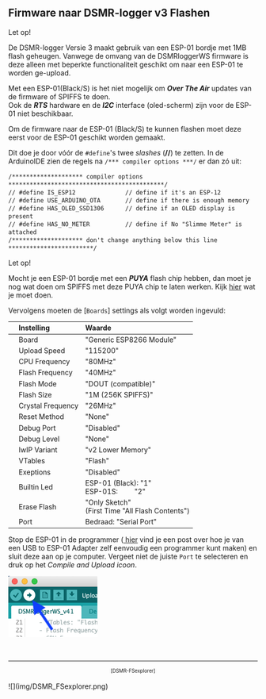 ## Firmware naar DSMR-logger v3 Flashen

<div class="admonition note">
<p class="admonition-title">Let op!</p>
De DSMR-logger Versie 3 maakt gebruik van een ESP-01 bordje met 1MB flash geheugen.
Vanwege de omvang van de DSMRloggerWS firmware is deze
alleen met beperkte functionaliteit geschikt om naar
een ESP-01 te worden ge-upload.   

Met een ESP-01(Black/S) is het niet mogelijk om <b><i>Over The Air</i></b> updates van de
firmware of SPIFFS te doen.<br>
Ook de <i><b>RTS</b></i> hardware en de <i><b>I2C</b></i> interface (oled-scherm) zijn 
voor de ESP-01 niet beschikbaar.
</div>

Om de firmware naar de ESP-01 (Black/S) te kunnen flashen moet deze eerst 
voor de ESP-01 geschikt worden gemaakt.

Dit doe je door vóór de `#define`'s twee *slashes* (**//**) te zetten.
In de ArduinoIDE zien de regels na `/*** compiler options ***/` er dan
zó uit:

```
/******************** compiler options  ********************************************/
// #define IS_ESP12              // define if it's an ESP-12
// #define USE_ARDUINO_OTA       // define if there is enough memory
// #define HAS_OLED_SSD1306      // define if an OLED display is present
// #define HAS_NO_METER          // define if No "Slimme Meter" is attached
/******************** don't change anything below this line ************************/
```

<div class="admonition note">
<p class="admonition-title">Let op!</p>
Mocht je een ESP-01 bordje met een <i><b>PUYA</i></b> flash chip hebben, dan moet je nog wat
doen om SPIFFS met deze PUYA chip te laten werken. Kijk
<a href="../PUYA_patch/">hier</a> wat je moet doen.
</div>

Vervolgens moeten de [`Boards`] settings als volgt worden ingevuld:


|   | Instelling        |Waarde|
|:-:|:------------------|:-----|
|   | Board             | "Generic ESP8266 Module" |
|   | Upload Speed      | "115200" |
|   | CPU Frequency     | "80MHz" |
|   | Flash Frequency   | "40MHz" |
|   | Flash Mode        | "DOUT (compatible)" |
|   | Flash Size        | "1M (256K SPIFFS)" |
|   | Crystal Frequency | "26MHz" |
|   | Reset Method      | "None" |
|   | Debug Port        | "Disabled" |
|   | Debug Level       | "None" |
|   | IwIP Variant      | "v2 Lower Memory" |
|   | VTables           | "Flash" |
|   | Exeptions         | "Disabled" |
|   | Builtin Led       | ESP-01 (Black): "1"<br>ESP-01S: &nbsp; &nbsp; &nbsp; &nbsp; "2" |
|   | Erase Flash       | "Only Sketch"<br>(First Time "All Flash Contents") |
|   | Port              | Bedraad: "Serial Port" |


Stop de ESP-01 in de programmer 
(<a href="https://willem.aandewiel.nl/index.php/2018/08/27/eenvoudige-programmer-voor-de-esp-01-esp8266/" target="_blank">
hier</a>
vind je een post over hoe je van een USB to ESP-01
Adapter zelf eenvoudig een programmer kunt maken) en sluit deze aan op je computer.
Vergeet niet de juiste `Port` te selecteren en druk op het *Compile and Upload icoon*.

![](img/CompileAndUploadIcon.png)



<br>

---
<center  style="font-size: 70%">[DSMR-FSexplorer]</center><br>
![](img/DSMR_FSexplorer.png)
